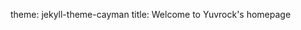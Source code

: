 theme: jekyll-theme-cayman
title: Welcome to Yuvrock's homepage 
<script type='text/javascript' id='susi-bot-script' data-userid='abf87e05ceda8e301e4aee1ac43a3767' data-group='Sports' data-language='en' data-skill='Cricket Genius' src='https://susi.ai/susi-chatbot.js'></script>


